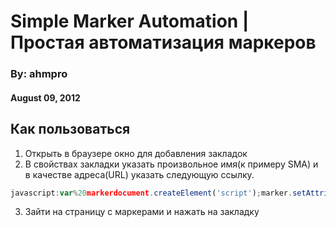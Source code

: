 # Simple Marker Automation | Простая автоматизация маркеров
### By: ahmpro
#### August 09, 2012

## Как пользоваться
1. Открыть в браузере окно для добавления закладок
2. В свойствах закладки указать произвольное имя(к примеру SMA) и в качестве адреса(URL) указать следующую ссылку.
```javascript
javascript:var%20markerdocument.createElement('script');marker.setAttribute('src','https://raw.github.com/ahmpro/simple-marker-automation/master/simple-marker-automation.js');document.body.appendChild(marker);
```
3. Зайти на страницу с маркерами и нажать на закладку
